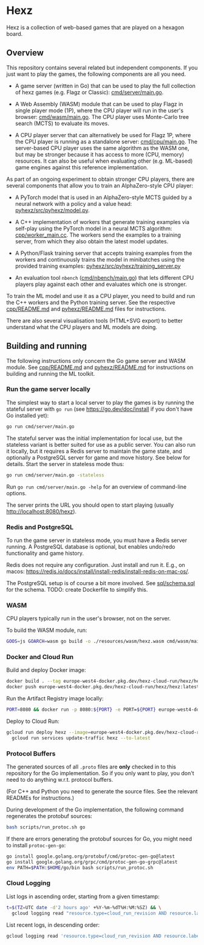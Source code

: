 # Hexz

Hexz is a collection of web-based games that are played on a hexagon board.

## Overview

This repository contains several related but independent components.
If you just want to play the games, the following components are all you need.

* A game server (written in Go) that can be used to play the full collection of hexz games (e.g. Flagz or Classic):
  [cmd/server/main.go](./cmd/server/main.go).

* A Web Assembly (WASM) module that can be used to play Flagz in single player mode (1P), where the CPU player
  will run in the user's browser: [cmd/wasm/main.go](./cmd/wasm/main.go). The CPU player uses Monte-Carlo tree search
  (MCTS) to evaluate its moves.

* A CPU player server that can alternatively be used for Flagz 1P, where the CPU player is running as a
  standalone server: [cmd/cpu/main.go](./cmd/cpu/main.go). The server-based CPU player uses the same algorithm
  as the WASM one, but may be stronger because it has access to more (CPU, memory) resources.
  It can also be useful when evaluating other (e.g. ML-based) game engines against this reference implementation.

As part of an ongoing experiment to obtain stronger CPU players, there are several components that allow you
to train an AlphaZero-style CPU player:

* A PyTorch model that is used in an AlphaZero-style MCTS guided by a neural network with a policy and a value
  head: [pyhexz/src/pyhexz/model.py](./pyhexz/src/pyhexz/model.py).

* A C++ implementation of workers that generate training examples via self-play using the PyTorch model
  in a neural MCTS algorithm: [cpp/worker_main.cc](./cpp/worker_main.cc).
  The workers send the examples to a training server, from which they also obtain the latest model updates.

* A Python/Flask training server that accepts training examples from the workers and continuously
  trains the model in minibatches using the provided training examples:
  [pyhexz/src/pyhexz/training_server.py](./pyhexz/src/pyhexz/training_server.py)

* An evaluation tool `nbench` ([cmd/nbench/main.go](./cmd/nbench/main.go)) that lets different CPU
  players play against each other and evaluates which one is stronger.

To train the ML model and use it as a CPU player, you need to build and run the C++ workers and the Python
training server. See the respective [cpp/README.md](./cpp/README.md)
and [pyhexz/README.md](./pyhexz/README.md) files for instructions.

There are also several visualisation tools (HTML+SVG export) to better understand what the CPU players
and ML models are doing.

## Building and running

The following instructions only concern the Go game server and WASM module. See [cpp/README.md](./cpp/README.md)
and [pyhexz/README.md](./pyhexz/README.md) for instructions on building and running the ML toolkit.

### Run the game server locally

The simplest way to start a local server to play the games is by running the stateful server with `go run`
(see <https://go.dev/doc/install> if you don't have Go installed yet):

```bash
go run cmd/server/main.go
```

The stateful server was the initial implementation for local use, but the stateless variant
is better suited for use as a public server. You can also run it locally, but it requires
a Redis server to maintain the game state, and optionally a PostgreSQL server for game and move
history. See below for details. Start the server in stateless mode thus:

```bash
go run cmd/server/main.go -stateless
```

Run `go run cmd/server/main.go -help` for an overview of command-line options.

The server prints the URL you should open to start playing (usually <http://localhost:8080/hexz>).

### Redis and PostgreSQL

To run the game server in stateless mode, you must have a Redis server running.
A PostgreSQL database is optional, but enables undo/redo functionality and game
history.

Redis does not require any configuration. Just install and run it. E.g., on macos:
<https://redis.io/docs/install/install-redis/install-redis-on-mac-os/>.

The PostgreSQL setup is of course a bit more involved. See [sql/schema.sql](./sql/schema.sql) for
the schema. TODO: create Dockerfile to simplify this.

### WASM

CPU players typically run in the user's browser, not on the server.

To build the WASM module, run:

```bash
GOOS=js GOARCH=wasm go build -o ./resources/wasm/hexz.wasm cmd/wasm/main.go && gzip -f ./resources/wasm/hexz.wasm
```

### Docker and Cloud Run

Build and deploy Docker image:

```bash
docker build . --tag europe-west4-docker.pkg.dev/hexz-cloud-run/hexz/hexz:latest
docker push europe-west4-docker.pkg.dev/hexz-cloud-run/hexz/hexz:latest
```

Run the Artifact Registry image locally:

```bash
PORT=8080 && docker run -p 8080:${PORT} -e PORT=${PORT} europe-west4-docker.pkg.dev/hexz-cloud-run/hexz/hexz:latest
```

Deploy to Cloud Run:

```bash
gcloud run deploy hexz --image=europe-west4-docker.pkg.dev/hexz-cloud-run/hexz/hexz:latest --region=europe-west4 --project=hexz-cloud-run  && \
  gcloud run services update-traffic hexz --to-latest
```

### Protocol Buffers

The generated sources of all `.proto` files are **only** checked in to
this repository for the Go implementation. So if you only want to play,
you don't need to do anything w.r.t. protocol buffers.

(For C++ and Python you need to generate the source files.
See the relevant READMEs for instructions.)

During development of the Go implementation, the following command
regenerates the protobuf sources:

```bash
bash scripts/run_protoc.sh go
```

If there are errors generating the protobuf sources for Go, you might need to install `protoc-gen-go`:

```bash
go install google.golang.org/protobuf/cmd/protoc-gen-go@latest
go install google.golang.org/grpc/cmd/protoc-gen-go-grpc@latest
env PATH=$PATH:$HOME/go/bin bash scripts/run_protoc.sh
```

### Cloud Logging

List logs in ascending order, starting from a given timestamp:

```bash
t=$(TZ=UTC date -d'2 hours ago' +%Y-%m-%dT%H:%M:%SZ) && \
  gcloud logging read "resource.type=cloud_run_revision AND resource.labels.service_name=hexz AND textPayload:\"CPU stats\" AND timestamp>=\"$t\"" --project hexz-cloud-run --order=asc --limit=10
```

List recent logs, in descending order:

```bash
gcloud logging read 'resource.type=cloud_run_revision AND resource.labels.service_name=hexz AND textPayload:"CPU stats"' --freshness=2h --project hexz-cloud-run --limit=10
```
